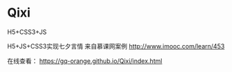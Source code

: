 # Qixi
H5+CSS3+JS

H5+JS+CSS3实现七夕言情
来自慕课网案例 http://www.imooc.com/learn/453

在线查看： https://gq-orange.github.io/Qixi/index.html
